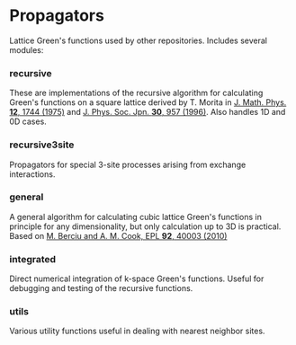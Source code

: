 # Propagators
Lattice Green's functions used by other repositories. Includes several modules:

### recursive
These are implementations of the recursive algorithm for calculating Green's functions on a square lattice derived by T. Morita in [J. Math. Phys. **12**, 1744 (1975)](https://iopscience.iop.org/article/10.1088/0305-4470/8/4/008) and [J. Phys. Soc. Jpn. **30**, 957 (1996)](https://www.jstage.jst.go.jp/article/iis/2/1/2_1_63/_pdf). Also handles 1D and 0D cases.

### recursive3site
Propagators for special 3-site processes arising from exchange interactions.

### general
A general algorithm for calculating cubic lattice Green's functions in principle for any dimensionality, but only calculation up to 3D is practical. Based on [M. Berciu and A. M. Cook, EPL **92**, 40003 (2010)](https://iopscience.iop.org/article/10.1209/0295-5075/92/40003)

### integrated
Direct numerical integration of k-space Green's functions. Useful for debugging and testing of the recursive functions.

### utils
Various utility functions useful in dealing with nearest neighbor sites.

